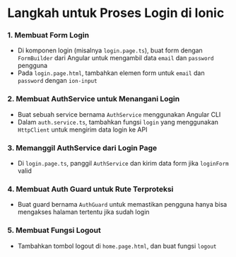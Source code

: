 # Langkah untuk Proses Login di Ionic

### 1. **Membuat Form Login**

   - Di komponen login (misalnya `login.page.ts`), buat form dengan `FormBuilder` dari Angular untuk mengambil data `email` dan `password` pengguna
   - Pada `login.page.html`, tambahkan elemen form untuk `email` dan `password` dengan `ion-input`

### 2. **Membuat AuthService untuk Menangani Login**

   - Buat sebuah service bernama `AuthService` menggunakan Angular CLI
   - Dalam `auth.service.ts`, tambahkan fungsi `login` yang menggunakan `HttpClient` untuk mengirim data login ke API

### 3. **Memanggil AuthService dari Login Page**

   - Di `login.page.ts`, panggil `AuthService` dan kirim data form jika `loginForm` valid

### 4. **Membuat Auth Guard untuk Rute Terproteksi**

   - Buat guard bernama `AuthGuard` untuk memastikan pengguna hanya bisa mengakses halaman tertentu jika sudah login

### 5. **Membuat Fungsi Logout**

   - Tambahkan tombol logout di `home.page.html`, dan buat fungsi `logout`
     ```
